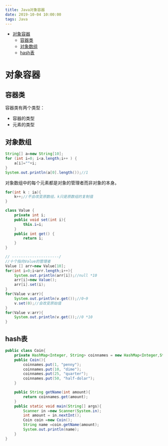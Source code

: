 ```yaml
---
title: Java对象容器
date: 2019-10-04 10:00:00
tags: Java
---
```


<!-- @import "[TOC]" {cmd="toc" depthFrom=1 depthTo=6 orderedList=false} -->
<!-- code_chunk_output -->

- [对象容器](#对象容器)
  - [容器类](#容器类)
  - [对象数组](#对象数组)
  - [hash表](#hash表)

<!-- /code_chunk_output -->

# 对象容器

## 容器类

容器类有两个类型：

- 容器的类型
- 元素的类型

## 对象数组

```java
String[] a=new String[10];
for (int i=0; i<a.length;i++ ) {
    a[i]=""+i;
}
System.out.println(a[0].length());//1
```

对象数组中的每个元素都是对象的管理者而非对象的本身。

```java
for(int k : ia){
	k++;//不会改变原数组，k只是原数组的复制值
}
```

```java
class Value {
	private int i;
	public void set(int i){
		this.i=i;
	}
	public int get() {
		return i;
	}
}

// ---------------------/
//十个指向Value的管理者
Value [] arr=new Value[10];
for(int i=0;i<arr.length;i++){
	System.out.println(arr[i]);//null *10
	arr[i]=new Value();
	arr[i].set(i);
}
for(Value v:arr){
	System.out.println(v.get());//0~9
	v.set(0);//会改变原始值
}
for(Value v:arr){
	System.out.println(v.get());//0 *10
}
```

## hash表

```java
public class Coin{
	private HashMap<Integer, String> coinnames = new HashMap<Integer,String>();
	public Coin(){
		coinnames.put(1, "penny");
		coinnames.put(10, "dime");
		coinnames.put(25, "quarter");
		coinnames.put(50, "half-dolar");
	}

	public String getName(int amount){
		return coinnames.get(amount);
	}
	public static void main(String[] args){
		Scanner in =new Scanner(System.in);
		int amount = in.nextInt();
		Coin coin =new Coin();
		String name =coin.getName(amount);
		System.out.println(name);
	}
}
```